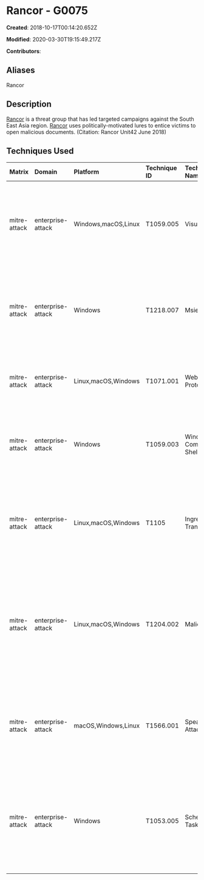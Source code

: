 # Rancor - G0075

**Created**: 2018-10-17T00:14:20.652Z

**Modified**: 2020-03-30T19:15:49.217Z

**Contributors**: 

## Aliases

Rancor

## Description

[Rancor](https://attack.mitre.org/groups/G0075) is a threat group that has led targeted campaigns against the South East Asia region. [Rancor](https://attack.mitre.org/groups/G0075) uses politically-motivated lures to entice victims to open malicious documents. (Citation: Rancor Unit42 June 2018)

## Techniques Used

|Matrix|Domain|Platform|Technique ID|Technique Name|Use|
| :---| :---| :---| :---| :---| :---|
|mitre-attack|enterprise-attack|Windows,macOS,Linux|T1059.005|Visual Basic|[Rancor](https://attack.mitre.org/groups/G0075) has used VBS scripts as well as embedded macros for execution.(Citation: Rancor Unit42 June 2018)|
|mitre-attack|enterprise-attack|Windows|T1218.007|Msiexec|[Rancor](https://attack.mitre.org/groups/G0075) has used <code>msiexec</code> to download and execute malicious installer files over HTTP.(Citation: Rancor Unit42 June 2018)|
|mitre-attack|enterprise-attack|Linux,macOS,Windows|T1071.001|Web Protocols|[Rancor](https://attack.mitre.org/groups/G0075) has used HTTP for C2.(Citation: Rancor Unit42 June 2018)|
|mitre-attack|enterprise-attack|Windows|T1059.003|Windows Command Shell|[Rancor](https://attack.mitre.org/groups/G0075) has used cmd.exe to execute commmands.(Citation: Rancor Unit42 June 2018)|
|mitre-attack|enterprise-attack|Linux,macOS,Windows|T1105|Ingress Tool Transfer|[Rancor](https://attack.mitre.org/groups/G0075) has downloaded additional malware, including by using [certutil](https://attack.mitre.org/software/S0160).(Citation: Rancor Unit42 June 2018)|
|mitre-attack|enterprise-attack|Linux,macOS,Windows|T1204.002|Malicious File|[Rancor](https://attack.mitre.org/groups/G0075) attempted to get users to click on an embedded macro within a Microsoft Office Excel document to launch their malware.(Citation: Rancor Unit42 June 2018)|
|mitre-attack|enterprise-attack|macOS,Windows,Linux|T1566.001|Spearphishing Attachment|[Rancor](https://attack.mitre.org/groups/G0075) has attached a malicious document to an email to gain initial access.(Citation: Rancor Unit42 June 2018)|
|mitre-attack|enterprise-attack|Windows|T1053.005|Scheduled Task|[Rancor](https://attack.mitre.org/groups/G0075) launched a scheduled task to gain persistence using the <code>schtasks /create /sc</code> command.(Citation: Rancor Unit42 June 2018)|
